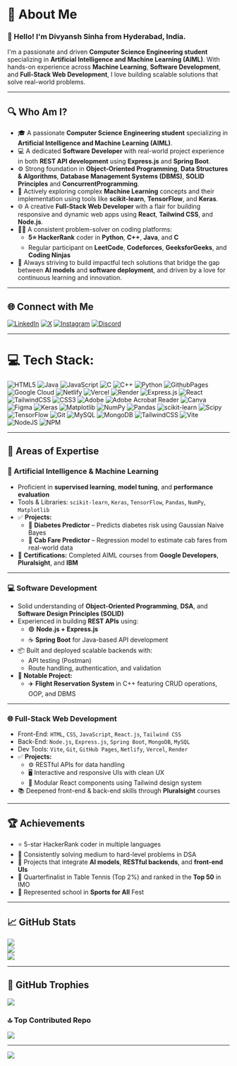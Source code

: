 # 💫 About Me
### 👋 Hello! I'm **Divyansh Sinha** from Hyderabad, India.

I'm a passionate and driven **Computer Science Engineering student** specializing in **Artificial Intelligence and Machine Learning (AIML)**. With hands-on experience across **Machine Learning**, **Software Development**, and **Full-Stack Web Development**, I love building scalable solutions that solve real-world problems.

---

## 🔍 Who Am I?

- 🎓 A passionate **Computer Science Engineering student** specializing in **Artificial Intelligence and Machine Learning (AIML)**.
- 💻 A dedicated **Software Developer** with real-world project experience in both **REST API development** using **Express.js** and **Spring Boot**.
- ⚙️ Strong foundation in **Object-Oriented Programming**, **Data Structures & Algorithms**, **Database Management Systems (DBMS)**, **SOLID Principles** and **ConcurrentProgramming**.
- 🧠 Actively exploring complex **Machine Learning** concepts and their implementation using tools like **scikit-learn**, **TensorFlow**, and **Keras**.
- 🌐 A creative **Full-Stack Web Developer** with a flair for building responsive and dynamic web apps using **React**, **Tailwind CSS**, and **Node.js**.
- 🧑‍💻 A consistent problem-solver on coding platforms:
  - **5⭐ HackerRank** coder in **Python**, **C++**, **Java**, and **C**
  - Regular participant on **LeetCode**, **Codeforces**, **GeeksforGeeks**, and **Coding Ninjas**
- 🚀 Always striving to build impactful tech solutions that bridge the gap between **AI models** and **software deployment**, and driven by a love for continuous learning and innovation.
  

---

## 🌐 Connect with Me
[![LinkedIn](https://img.shields.io/badge/LinkedIn-%230077B5.svg?logo=linkedin&logoColor=white)](https://linkedin.com/in/divyanshsinha2004)
[![X](https://img.shields.io/badge/X-black.svg?logo=X&logoColor=white)](https://x.com/divyansh2004ind)
[![Instagram](https://img.shields.io/badge/Instagram-%23E4405F.svg?logo=Instagram&logoColor=white)](https://instagram.com/_divyansh.sinha_)
[![Discord](https://img.shields.io/badge/Discord-%237289DA.svg?logo=discord&logoColor=white)](https://discord.gg/086658)

---

# 💻 Tech Stack:
![HTML5](https://img.shields.io/badge/html5-%23E34F26.svg?style=flat-square&logo=html5&logoColor=white) ![Java](https://img.shields.io/badge/java-%23ED8B00.svg?style=flat-square&logo=openjdk&logoColor=white) ![JavaScript](https://img.shields.io/badge/javascript-%23323330.svg?style=flat-square&logo=javascript&logoColor=%23F7DF1E) ![C](https://img.shields.io/badge/c-%2300599C.svg?style=flat-square&logo=c&logoColor=white) ![C++](https://img.shields.io/badge/c++-%2300599C.svg?style=flat-square&logo=c%2B%2B&logoColor=white) ![Python](https://img.shields.io/badge/python-3670A0?style=flat-square&logo=python&logoColor=ffdd54) ![GithubPages](https://img.shields.io/badge/github%20pages-121013?style=flat-square&logo=github&logoColor=white) ![Google Cloud](https://img.shields.io/badge/GoogleCloud-%234285F4.svg?style=flat-square&logo=google-cloud&logoColor=white) ![Netlify](https://img.shields.io/badge/netlify-%23000000.svg?style=flat-square&logo=netlify&logoColor=#00C7B7) ![Vercel](https://img.shields.io/badge/vercel-%23000000.svg?style=flat-square&logo=vercel&logoColor=white) ![Render](https://img.shields.io/badge/Render-%46E3B7.svg?style=flat-square&logo=render&logoColor=white) ![Express.js](https://img.shields.io/badge/express.js-%23404d59.svg?style=flat-square&logo=express&logoColor=%2361DAFB) ![React](https://img.shields.io/badge/react-%2320232a.svg?style=flat-square&logo=react&logoColor=%2361DAFB) ![TailwindCSS](https://img.shields.io/badge/tailwindcss-%2338B2AC.svg?style=flat-square&logo=tailwind-css&logoColor=white) ![CSS3](https://img.shields.io/badge/css3-%231572B6.svg?style=flat-square&logo=css3&logoColor=white) ![Adobe](https://img.shields.io/badge/adobe-%23FF0000.svg?style=flat-square&logo=adobe&logoColor=white) ![Adobe Acrobat Reader](https://img.shields.io/badge/Adobe%20Acrobat%20Reader-EC1C24.svg?style=flat-square&logo=Adobe%20Acrobat%20Reader&logoColor=white) ![Canva](https://img.shields.io/badge/Canva-%2300C4CC.svg?style=flat-square&logo=Canva&logoColor=white) ![Figma](https://img.shields.io/badge/figma-%23F24E1E.svg?style=flat-square&logo=figma&logoColor=white) ![Keras](https://img.shields.io/badge/Keras-%23D00000.svg?style=flat-square&logo=Keras&logoColor=white) ![Matplotlib](https://img.shields.io/badge/Matplotlib-%23ffffff.svg?style=flat-square&logo=Matplotlib&logoColor=black) ![NumPy](https://img.shields.io/badge/numpy-%23013243.svg?style=flat-square&logo=numpy&logoColor=white) ![Pandas](https://img.shields.io/badge/pandas-%23150458.svg?style=flat-square&logo=pandas&logoColor=white) ![scikit-learn](https://img.shields.io/badge/scikit--learn-%23F7931E.svg?style=flat-square&logo=scikit-learn&logoColor=white) ![Scipy](https://img.shields.io/badge/SciPy-%230C55A5.svg?style=flat-square&logo=scipy&logoColor=%white) ![TensorFlow](https://img.shields.io/badge/TensorFlow-%23FF6F00.svg?style=flat-square&logo=TensorFlow&logoColor=white) ![Git](https://img.shields.io/badge/git-%23F05033.svg?style=flat-square&logo=git&logoColor=white) ![MySQL](https://img.shields.io/badge/mysql-4479A1.svg?style=flat-square&logo=mysql&logoColor=white) ![MongoDB](https://img.shields.io/badge/MongoDB-%234ea94b.svg?style=flat-square&logo=mongodb&logoColor=white) ![TailwindCSS](https://img.shields.io/badge/tailwindcss-%2338B2AC.svg?style=flat-square&logo=tailwind-css&logoColor=white) ![Vite](https://img.shields.io/badge/vite-%23646CFF.svg?style=flat-square&logo=vite&logoColor=white) ![NodeJS](https://img.shields.io/badge/node.js-6DA55F?style=flat-square&logo=node.js&logoColor=white) ![NPM](https://img.shields.io/badge/NPM-%23CB3837.svg?style=flat-square&logo=npm&logoColor=white)

---

## 🧠 Areas of Expertise

### 🧩 Artificial Intelligence & Machine Learning
- Proficient in **supervised learning**, **model tuning**, and **performance evaluation**
- Tools & Libraries: `scikit-learn`, `Keras`, `TensorFlow`, `Pandas`, `NumPy`, `Matplotlib`
- ✅ **Projects:**
  - 🧪 **Diabetes Predictor** – Predicts diabetes risk using Gaussian Naive Bayes  
  - 🚕 **Cab Fare Predictor** – Regression model to estimate cab fares from real-world data  
- 📜 **Certifications:** Completed AIML courses from **Google Developers**, **Pluralsight**, and **IBM**

---

### 💻 Software Development
- Solid understanding of **Object-Oriented Programming**, **DSA**, and **Software Design Principles (SOLID)**  
- Experienced in building **REST APIs** using:
  - 🟢 **Node.js + Express.js**
  - ☕ **Spring Boot** for Java-based API development
- 📦 Built and deployed scalable backends with:
  - API testing (Postman)
  - Route handling, authentication, and validation
- 🛫 **Notable Project:**  
  - ✈️ **Flight Reservation System** in C++ featuring CRUD operations, OOP, and DBMS

---

### 🌐 Full-Stack Web Development
- Front-End: `HTML`, `CSS`, `JavaScript`, `React.js`, `Tailwind CSS`  
- Back-End: `Node.js`, `Express.js`, `Spring Boot`, `MongoDB`, `MySQL`  
- Dev Tools: `Vite`, `Git`, `GitHub Pages`, `Netlify`, `Vercel`, `Render`
- ✅ **Projects:**
  - ⚙️ RESTful APIs for data handling
  - 🖥️ Interactive and responsive UIs with clean UX  
  - 🧱 Modular React components using Tailwind design system  
- 📚 Deepened front-end & back-end skills through **Pluralsight** courses

---

## 🏆 Achievements
- ⭐ 5-star HackerRank coder in multiple languages  
- 🧠 Consistently solving medium to hard-level problems in DSA  
- 🧩 Projects that integrate **AI models**, **RESTful backends**, and **front-end UIs**  
- 🏓 Quarterfinalist in Table Tennis (Top 2%) and ranked in the **Top 50** in IMO  
- 🧮 Represented school in **Sports for All** Fest

---

## 📈 GitHub Stats
![](https://github-readme-stats.vercel.app/api?username=CaptainDevon&theme=radical&hide_border=true&include_all_commits=true&count_private=true)<br/>
![](https://github-readme-streak-stats.herokuapp.com/?user=CaptainDevon&theme=radical&hide_border=true)<br/>
![](https://github-readme-stats.vercel.app/api/top-langs/?username=CaptainDevon&theme=radical&hide_border=true&layout=compact)

---

## 🏅 GitHub Trophies
![](https://github-profile-trophy.vercel.app/?username=CaptainDevon&theme=radical&no-frame=false&no-bg=false&margin-w=4)

### 🔝 Top Contributed Repo
![](https://github-contributor-stats.vercel.app/api?username=CaptainDevon&limit=5&theme=radical&combine_all_yearly_contributions=true)

---


[![](https://visitcount.itsvg.in/api?id=CaptainDevon&icon=5&color=5)](https://visitcount.itsvg.in)

<!-- README built and customized with ❤️ using GPRM (https://gprm.itsvg.in) -->
